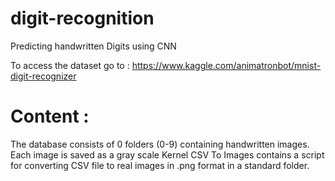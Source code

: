 # digit-recognition

Predicting handwritten Digits using CNN

To access the dataset go to : https://www.kaggle.com/animatronbot/mnist-digit-recognizer

# Content :

The database consists of 0 folders (0-9) containing handwritten images. Each image is saved as a gray scale Kernel CSV To Images contains a script for converting CSV file to real images in .png format in a standard folder.
